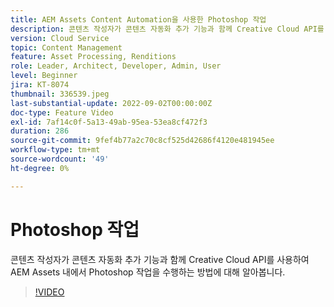 ```yaml
---
title: AEM Assets Content Automation을 사용한 Photoshop 작업
description: 콘텐츠 작성자가 콘텐츠 자동화 추가 기능과 함께 Creative Cloud API를 사용하여 AEM Assets 내에서 Photoshop 작업을 수행하는 방법에 대해 알아봅니다.
version: Cloud Service
topic: Content Management
feature: Asset Processing, Renditions
role: Leader, Architect, Developer, Admin, User
level: Beginner
jira: KT-8074
thumbnail: 336539.jpeg
last-substantial-update: 2022-09-02T00:00:00Z
doc-type: Feature Video
exl-id: 7af14c0f-5a13-49ab-95ea-53ea8cf472f3
duration: 286
source-git-commit: 9fef4b77a2c70c8cf525d42686f4120e481945ee
workflow-type: tm+mt
source-wordcount: '49'
ht-degree: 0%

---
```


# Photoshop 작업

콘텐츠 작성자가 콘텐츠 자동화 추가 기능과 함께 Creative Cloud API를 사용하여 AEM Assets 내에서 Photoshop 작업을 수행하는 방법에 대해 알아봅니다.

>[!VIDEO](https://video.tv.adobe.com/v/336539?quality=12&learn=on)
